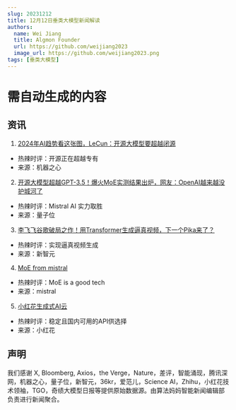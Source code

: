 ```yaml
---
slug: 20231212
title: 12月12日垂类大模型新闻解读
authors:
  name: Wei Jiang
  title: Algmon Founder
  url: https://github.com/weijiang2023
  image_url: https://github.com/weijiang2023.png
tags: [垂类大模型]
---
```


# 需自动生成的内容
## 资讯

1. [2024年AI趋势看这张图，LeCun：开源大模型要超越闭源](https://mp.weixin.qq.com/s/TjZ9EsP7PLdzorG2HAVGzg)
* 热辣时评：开源正在超越专有
* 来源：机器之心

2. [开源大模型超越GPT-3.5！爆火MoE实测结果出炉，网友：OpenAI越来越没护城河了](https://mp.weixin.qq.com/s/t_zdSjpoCE8PZ9FeMM0sfw)
* 热辣时评：Mistral AI 实力取胜
* 来源：量子位

3. [李飞飞谷歌破局之作！用Transformer生成逼真视频，下一个Pika来了？](https://mp.weixin.qq.com/s/T4wGCB2aX-3eilUakKFJtw)
* 热辣时评：实现逼真视频生成
* 来源：新智元

4. [MoE from mistral](https://mistral.ai/news/mixtral-of-experts/)
* 热辣时评：MoE is a good tech
* 来源：mistral

5. [小红花生成式AI云](https://apigpt.xhh.club/)
* 热辣时评：稳定且国内可用的API供选择
* 来源：小红花

## 声明

我们感谢 X, Bloomberg, Axios，the Verge，Nature，差评，智能涌现，腾讯深网，机器之心，量子位，新智元，36kr，爱范儿，Science AI，Zhihu，小红花技术领袖，TGO，奇绩大模型日报等提供原始数据源。由算法妈妈智能新闻编辑部负责进行新闻聚合。